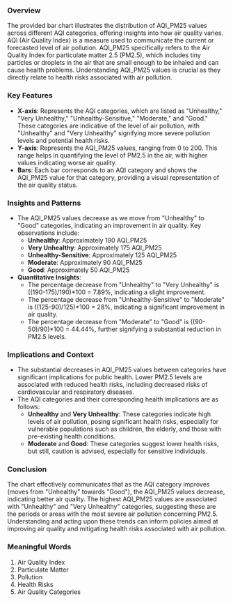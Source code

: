 ### Overview
The provided bar chart illustrates the distribution of AQI_PM25 values across different AQI categories, offering insights into how air quality varies. AQI (Air Quality Index) is a measure used to communicate the current or forecasted level of air pollution. AQI_PM25 specifically refers to the Air Quality Index for particulate matter 2.5 (PM2.5), which includes tiny particles or droplets in the air that are small enough to be inhaled and can cause health problems. Understanding AQI_PM25 values is crucial as they directly relate to health risks associated with air pollution.

### Key Features
- **X-axis**: Represents the AQI categories, which are listed as "Unhealthy," "Very Unhealthy," "Unhealthy-Sensitive," "Moderate," and "Good." These categories are indicative of the level of air pollution, with "Unhealthy" and "Very Unhealthy" signifying more severe pollution levels and potential health risks.
- **Y-axis**: Represents the AQI_PM25 values, ranging from 0 to 200. This range helps in quantifying the level of PM2.5 in the air, with higher values indicating worse air quality.
- **Bars**: Each bar corresponds to an AQI category and shows the AQI_PM25 value for that category, providing a visual representation of the air quality status.

### Insights and Patterns
- The AQI_PM25 values decrease as we move from "Unhealthy" to "Good" categories, indicating an improvement in air quality. Key observations include:
  - **Unhealthy**: Approximately 190 AQI_PM25
  - **Very Unhealthy**: Approximately 175 AQI_PM25
  - **Unhealthy-Sensitive**: Approximately 125 AQI_PM25
  - **Moderate**: Approximately 90 AQI_PM25
  - **Good**: Approximately 50 AQI_PM25
- **Quantitative Insights**:
  - The percentage decrease from "Unhealthy" to "Very Unhealthy" is ((190-175)/190)*100 = 7.89%, indicating a slight improvement.
  - The percentage decrease from "Unhealthy-Sensitive" to "Moderate" is ((125-90)/125)*100 = 28%, indicating a significant improvement in air quality.
  - The percentage decrease from "Moderate" to "Good" is ((90-50)/90)*100 = 44.44%, further signifying a substantial reduction in PM2.5 levels.

### Implications and Context
- The substantial decreases in AQI_PM25 values between categories have significant implications for public health. Lower PM2.5 levels are associated with reduced health risks, including decreased risks of cardiovascular and respiratory diseases.
- The AQI categories and their corresponding health implications are as follows:
  - **Unhealthy** and **Very Unhealthy**: These categories indicate high levels of air pollution, posing significant health risks, especially for vulnerable populations such as children, the elderly, and those with pre-existing health conditions.
  - **Moderate** and **Good**: These categories suggest lower health risks, but still, caution is advised, especially for sensitive individuals.

### Conclusion
The chart effectively communicates that as the AQI category improves (moves from "Unhealthy" towards "Good"), the AQI_PM25 values decrease, indicating better air quality. The highest AQI_PM25 values are associated with "Unhealthy" and "Very Unhealthy" categories, suggesting these are the periods or areas with the most severe air pollution concerning PM2.5. Understanding and acting upon these trends can inform policies aimed at improving air quality and mitigating health risks associated with air pollution.

### Meaningful Words
1. Air Quality Index
2. Particulate Matter
3. Pollution
4. Health Risks
5. Air Quality Categories